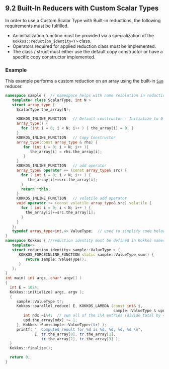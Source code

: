 ## 9.2 Built-In Reducers with Custom Scalar Types

In order to use a Custom Scalar Type with Built-in reductions, the following requirements must be fulfilled.

   * An initialization function must be provided via a specialization of the `Kokkos::reduction_identity<T>` class.  
   * Operators required for applied reduction class must be implemented.
   * The class / struct must either use the default copy constructor or have a specific copy constructor 
     implemented. 

### Example

This example performs a custom reduction on an array using the built-in [`Sum`](../API/core/builtinreducers/Sum) reducer. 

```c++
namespace sample {  // namespace helps with name resolution in reduction identity 
   template< class ScalarType, int N >
   struct array_type {
     ScalarType the_array[N];
  
     KOKKOS_INLINE_FUNCTION   // Default constructor - Initialize to 0's
     array_type() { 
       for (int i = 0; i < N; i++ ) { the_array[i] = 0; }
     }
     KOKKOS_INLINE_FUNCTION   // Copy Constructor
     array_type(const array_type & rhs) { 
        for (int i = 0; i < N; i++ ){
           the_array[i] = rhs.the_array[i];
        }
     }
     KOKKOS_INLINE_FUNCTION   // add operator
     array_type& operator += (const array_type& src) {
       for ( int i = 0; i < N; i++ ) {
          the_array[i]+=src.the_array[i];
       }
       return *this;
     } 
     KOKKOS_INLINE_FUNCTION   // volatile add operator 
     void operator += (const volatile array_type& src) volatile {
       for ( int i = 0; i < N; i++ ) {
         the_array[i]+=src.the_array[i];
       }
     }
   };
   typedef array_type<int,4> ValueType;  // used to simplify code below
}
namespace Kokkos { //reduction identity must be defined in Kokkos namespace
   template<>
   struct reduction_identity< sample::ValueType > {
      KOKKOS_FORCEINLINE_FUNCTION static sample::ValueType sum() {
         return sample::ValueType();
      }
   };
}
int main( int argc, char* argv[] )
{
  int E = 1024;
  Kokkos::initialize( argc, argv );
  {
     sample::ValueType tr;         
     Kokkos::parallel_reduce( E, KOKKOS_LAMBDA (const int& i, 
                                                sample::ValueType & upd) {
        int ndx =i%4;  // sum all of the i%4 entries (divide total by 4)
        upd.the_array[ndx] += 1; 
     }, Kokkos::Sum<sample::ValueType>(tr) );
     printf( "  Computed result for %d is %d, %d, %d, %d \n", 
             E, tr.the_array[0], tr.the_array[1], 
                tr.the_array[2], tr.the_array[3] );
  }
  Kokkos::finalize();

  return 0;
}

```